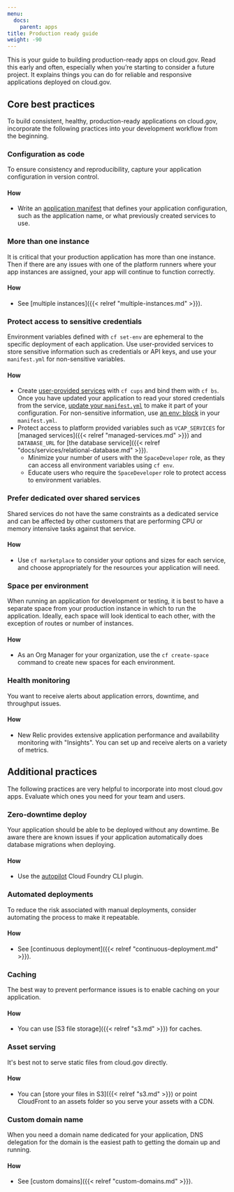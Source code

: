 ```yaml
---
menu:
  docs:
    parent: apps
title: Production ready guide
weight: -90
---
```


This is your guide to building production-ready apps on cloud.gov. Read this early and often, especially when you’re starting to consider a future project. It explains things you can do for reliable and responsive applications deployed on cloud.gov.

## Core best practices
To build consistent, healthy, production-ready applications on cloud.gov, incorporate the following practices into your development workflow from the beginning.

### Configuration as code
To ensure consistency and reproducibility, capture your application configuration in version control.

#### How
* Write an [application manifest](https://docs.cloudfoundry.org/devguide/deploy-apps/manifest.html) that defines your application configuration, such as the application name, or what previously created services to use.

### More than one instance
It is critical that your production application has more than one instance. Then if
there are any issues with one of the platform runners where your app instances are assigned, your app will continue to function correctly.

#### How
* See [multiple instances]({{< relref "multiple-instances.md" >}}).

### Protect access to sensitive credentials
Environment variables defined with `cf set-env` are ephemeral to the specific deployment of each application. Use user-provided services to store sensitive information such as credentials or API keys, and use your `manifest.yml` for non-sensitive variables.

#### How
* Create [user-provided services](https://docs.cloudfoundry.org/devguide/services/user-provided.html) with `cf cups` and bind them with `cf bs`. Once you have updated your application to read your stored credentials from the service, [update your `manifest.yml`](https://docs.cloudfoundry.org/devguide/deploy-apps/manifest.html#services-block) to make it part of your configuration. For non-sensitive information, use [an env: block](https://docs.cloudfoundry.org/devguide/deploy-apps/manifest.html#env-block) in your `manifest.yml`.
* Protect access to platform provided variables such as `VCAP_SERVICES` for [managed services]({{< relref "managed-services.md" >}}) and `DATABASE_URL` for [the database service]({{< relref "docs/services/relational-database.md" >}}).
  * Minimize your number of users with the `SpaceDeveloper` role, as they can access all environment variables using `cf env`.
  * Educate users who require the `SpaceDeveloper` role to protect access to environment variables.

### Prefer dedicated over shared services
Shared services do not have the same constraints as a dedicated service and can be affected by other customers that are performing CPU or memory intensive tasks against that service.

#### How
* Use `cf marketplace` to consider your options and sizes for each service, and choose appropriately for the resources your application will need.

### Space per environment
When running an application for development or testing, it is best to have a separate space from your production instance in which to run the application. Ideally, each space will look identical to each other, with the exception of routes or number of instances.

#### How
* As an Org Manager for your organization, use the `cf create-space` command to create new spaces for each environment.

### Health monitoring
You want to receive alerts about application errors, downtime, and throughput issues.

#### How
* New Relic provides extensive application performance and availability monitoring with "Insights". You can set up and receive alerts on a variety of metrics.

## Additional practices
The following practices are very helpful to incorporate into most cloud.gov apps. Evaluate which ones you need for your team and users.

### Zero-downtime deploy
Your application should be able to be deployed without any downtime. Be aware there are known issues if your application automatically does database migrations when deploying.

#### How
* Use the [autopilot](https://github.com/concourse/autopilot) Cloud Foundry CLI plugin.

### Automated deployments
To reduce the risk associated with manual deployments, consider automating the process to make it repeatable.

#### How
* See [continuous deployment]({{< relref "continuous-deployment.md" >}}).

### Caching
The best way to prevent performance issues is to enable caching on your application.

#### How
* You can use [S3 file storage]({{< relref "s3.md" >}}) for caches.

### Asset serving
It's best not to serve static files from cloud.gov directly.

#### How
* You can [store your files in S3]({{< relref "s3.md" >}}) or point CloudFront to an assets folder so you serve your assets with a CDN.

### Custom domain name
When you need a domain name dedicated for your application, DNS delegation for the domain is the easiest path to getting the domain up and running.

#### How
* See [custom domains]({{< relref "custom-domains.md" >}}).

